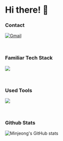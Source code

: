 # Hi there! 👋

<!--
**yeomminjeong/yeomminjeong** is a ✨ _special_ ✨ repository because its `README.md` (this file) appears on your GitHub profile.

Here are some ideas to get you started:

- 🔭 I’m currently working on ...
- 🌱 I’m currently learning ...
- 👯 I’m looking to collaborate on ...
- 🤔 I’m looking for help with ...
- 💬 Ask me about ...
- 📫 How to reach me: ...
- 😄 Pronouns: ...
- ⚡ Fun fact: ...
-->

### Contact

  <a href="yeomfilm@gmail.com"><img alt="Gmail" src="https://img.shields.io/badge/Gmail-D14836?style=for-the-badge&logo=gmail&logoColor=white"/></a>

<br/>

### Familiar Tech Stack

<!-- language -->

[![](https://skillicons.dev/icons?i=java,spring,mysql,python,js,html,css)]()

<br/>

### Used Tools

[![](https://skillicons.dev/icons?i=git,github,postman)]()


<br />

### Github Stats

![Minjeong's GitHub stats](https://github-readme-stats.vercel.app/api?username=yeomminjeong&show_icons=true&hide=contribs,prs&cache_seconds=86400&theme=dark)
